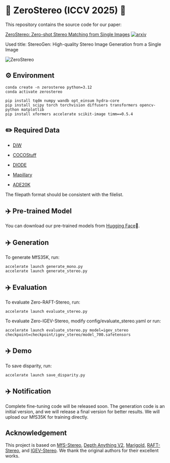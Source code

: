 # 🚀 ZeroStereo (ICCV 2025) 🚀

This repository contains the source code for our paper: 

[ZeroStereo: Zero-shot Stereo Matching from Single Images](https://arxiv.org/pdf/2501.08654) <a href="https://arxiv.org/abs/2501.08643"><img src="https://img.shields.io/badge/arXiv-2402.11095-b31b1b?logo=arxiv" alt='arxiv'></a>

Used title: StereoGen: High-quality Stereo Image Generation from a Single Image

![ZeroStereo](ZeroStereo.png)

## ⚙️ Environment

```
conda create -n zerostereo python=3.12
conda activate zerostereo

pip install tqdm numpy wandb opt_einsum hydra-core
pip install scipy torch torchvision diffusers transformers opencv-python matplotlib
pip install xformers accelerate scikit-image timm==0.5.4
```

## ✏️ Required Data

* [DiW](https://wfchen-umich.github.io/wfchen.github.io/depth-in-the-wild/)

* [COCOStuff](https://github.com/nightrome/cocostuff)

* [DIODE](https://diode-dataset.org/)

* [Mapillary](https://www.mapillary.com/dataset/vistas?pKey=1697734990430617)

* [ADE20K](https://ade20k.csail.mit.edu/)

The filepath format should be consistent with the filelist.

## ✈️ Pre-trained Model

You can download our pre-trained models from [Hugging Face](https://huggingface.co/Windsrain/ZeroStereo/tree/main)🤗.

## ✈️ Generation

To generate MfS35K, run:

```
accelerate launch generate_mono.py
accelerate launch generate_stereo.py
```

## ✈️ Evaluation

To evaluate Zero-RAFT-Stereo, run:

```
accelerate launch evaluate_stereo.py
```

To evaluate Zero-IGEV-Stereo, modify config/evaluate_stereo.yaml or run:

```
accelerate launch evaluate_stereo.py model=igev_stereo checkpoint=checkpoint/igev_stereo/model_700.safetensors  
```

## ✈️ Demo

To save disparity, run:

```
accelerate launch save_disparity.py
```

## ✈️ Notification

Complete fine-tuning code will be released soon. The generation code is an initial version, and we will release a final version for better results. We will upload our MfS35K for training directly.

## Acknowledgement

This project is based on [MfS-Stereo](https://github.com/nianticlabs/stereo-from-mono), [Depth Anything V2](https://github.com/DepthAnything/Depth-Anything-V2), [Marigold](https://github.com/prs-eth/Marigold), [RAFT-Stereo](https://github.com/princeton-vl/RAFT-Stereo), and [IGEV-Stereo](https://github.com/gangweix/IGEV). We thank the original authors for their excellent works.